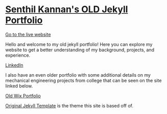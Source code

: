 # [Senthil Kannan's OLD Jekyll Portfolio](https://spk2dc.github.io/OLD_portfolio/)

[Go to the live website](https://spk2dc.github.io/OLD_portfolio/)

Hello and welcome to my old jekyll portfolio! Here you can explore my website to get a better understanding of my background, projects, and experience.

[LinkedIn](https://www.linkedin.com/in/spk2dc/)

I also have an even older portfolio with some additional details on my mechanical engineering projects from college that can be seen on the site linked below.

[Old Wix Portfolio](https://spk2dc.wixsite.com/portfolio)

[Original Jekyll Template](https://aksakalli.github.io/jekyll-doc-theme/) is the theme this site is based off of.

